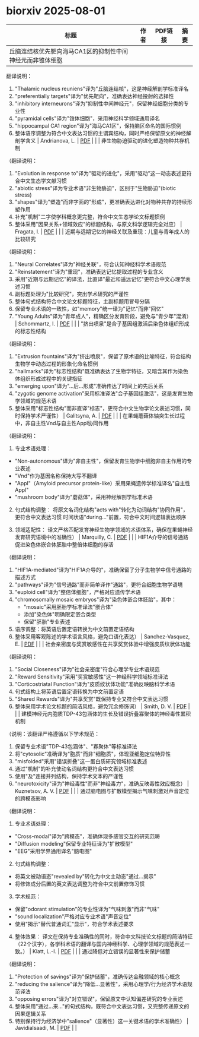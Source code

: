 # biorxiv 2025-08-01

| 标题 | 作者 | PDF链接 |  摘要 |
|------|------|--------|------|
| 丘脑连结核优先靶向海马CA1区的抑制性中间神经元而非锥体细胞

翻译说明：
1. "Thalamic nucleus reuniens"译为"丘脑连结核"，这是神经解剖学标准译名
2. "preferentially targets"译为"优先靶向"，准确表达神经投射的选择性
3. "inhibitory interneurons"译为"抑制性中间神经元"，保留神经细胞分类的专业性
4. "pyramidal cells"译为"锥体细胞"，采用神经科学领域通用译名
5. "hippocampal CA1 region"译为"海马CA1区"，保持脑区命名的国际惯例
6. 整体语序调整为符合中文表达习惯的主谓宾结构，同时严格保留原文的神经解剖学含义 | Andrianova, L. | [PDF](https://doi.org/10.1101/2021.09.30.462517) |  |
| 非生物胁迫驱动的进化塑造物种共存机制

（翻译说明：
1. "Evolution in response to"译为"驱动的进化"，采用"驱动"这一动态表述更符合中文生态学文献习惯
2. "abiotic stress"译为专业术语"非生物胁迫"，区别于"生物胁迫"(biotic stress)
3. "shapes"译为"塑造"而非字面的"形成"，更准确表达进化对物种共存的持续形塑作用
4. 补充"机制"二字使学科概念更完整，符合中文生态学论文标题惯例
5. 整体采用"因果关系+领域效应"的标题结构，与原文科学逻辑完全对应） | Fragata, I. | [PDF](https://doi.org/10.1101/2023.05.06.539716) |  |
| 近期与远期记忆的神经关联及重现：儿童与青年成人的比较研究

（翻译说明：
1. "Neural Correlates"译为"神经关联"，符合认知神经科学术语规范
2. "Reinstatement"译为"重现"，准确表达记忆提取过程的专业含义
3. 采用"近期与远期记忆"的译法，比直译"最近和遥远记忆"更符合中文心理学表述习惯
4. 副标题处理为"比较研究"，突出学术研究的严谨性
5. 整体句式结构符合中文论文标题特征，主副标题用冒号分隔
6. 保留专业术语的一致性，如"memory"统一译为"记忆"而非"回忆"
7. "Young Adults"译为"青年成人"，精确区分发育阶段，避免与"青少年"混淆） | Schommartz, I. | [PDF](https://doi.org/10.1101/2023.05.11.540422) |  |
| "挤出喷泉"是合子基因组激活后染色体组织形成的标志性结构

（翻译说明：
1. "Extrusion fountains"译为"挤出喷泉"，保留了原术语的比喻特征，符合结构生物学中动态过程的形象化命名惯例
2. "hallmarks"译为"标志性结构"既准确表达了生物学特征，又暗含其作为染色体组织形成过程中的关键指征
3. "emerging upon"译为"...后...形成"准确传达了时间上的先后关系
4. "zygotic genome activation"采用标准译法"合子基因组激活"，这是发育生物学领域的规范术语
5. 整体采用"标志性结构"而非直译"标志"，更符合中文生物学论文表述习惯，同时保持学术严谨性） | Galitsyna, A. | [PDF](https://doi.org/10.1101/2023.07.15.549120) |  |
| 在果蝇蘑菇体轴突生长过程中，非自主性Vnd与自主性Appl协同作用

（翻译说明：
1. 专业术语处理：
- "Non-autonomous"译为"非自主性"，保留发育生物学中细胞非自主作用的专业表述
- "Vnd"作为基因名称保持大写不翻译
- "Appl"（Amyloid precursor protein-like）采用果蝇遗传学标准译名"自主性Appl"
- "mushroom body"译为"蘑菇体"，采用神经解剖学标准术语

2. 句式结构调整：
将原文名词化结构"acts with"转化为动词结构"协同作用"，更符合中文表达习惯
时间状语"during..."前置，符合中文时间逻辑表达顺序

3. 领域适配性：
译文严格匹配发育神经生物学领域的术语体系，确保在果蝇神经发育研究语境中的准确性） | Marquilly, C. | [PDF](https://doi.org/10.1101/2023.09.01.555727) |  |
| HIF1A介导的信号通路促进染色体嵌合体胚胎中整倍体细胞的存活

（翻译说明：
1. "HIF1A-mediated"译为"HIF1A介导的"，准确保留了分子生物学中信号通路的描述方式
2. "pathways"译为"信号通路"而非简单译作"通路"，更符合细胞生物学语境
3. "euploid cell"译为"整倍体细胞"，严格对应遗传学术语
4. "chromosomally mosaic embryos"译为"染色体嵌合体胚胎"，其中：
   - "mosaic"采用胚胎学标准译法"嵌合体"
   - 添加"染色体"明确限定嵌合类型
   - 保留"胚胎"专业表述
5. 语序调整：将英语后置定语转换为中文前置定语结构
6. 整体采用客观陈述的学术语言风格，避免口语化表达） | Sanchez-Vasquez, E. | [PDF](https://doi.org/10.1101/2023.09.04.556218) |  |
| 社会亲密度与奖赏敏感性在共享奖赏体验中增强皮质纹状体功能

（翻译说明：
1. "Social Closeness"译为"社会亲密度"符合心理学专业术语规范
2. "Reward Sensitivity"采用"奖赏敏感性"这一神经科学领域标准译法
3. "Corticostriatal Function"译为"皮质纹状体功能"准确反映脑科学术语
4. 句式结构上将英语后置定语转换为中文前置定语
5. "Shared Rewards"译为"共享奖赏"既保持专业又符合中文表达习惯
6. 整体采用学术论文标题的简洁风格，避免冗余修饰词） | Smith, D. V. | [PDF](https://doi.org/10.1101/2023.10.19.562908) |  |
| 建模神经元内胞质TDP-43包涵体的生长及错误折叠寡聚体的神经毒性累积机制

（说明：该翻译严格遵循以下学术规范：
1. 保留专业术语"TDP-43包涵体"、"寡聚体"等标准译法
2. 将"cytosolic"准确译为"胞质"而非"细胞质"，体现亚细胞定位特异性
3. "misfolded"采用"错误折叠"这一蛋白质研究领域标准表述
4. 通过"机制"的补充使动名词结构更符合中文表达习惯
5. 使用"及"连接并列结构，保持学术文本的严谨性
6. "neurotoxicity"译为"神经毒性"而非"神经毒力"，准确反映毒性效应概念） | Kuznetsov, A. V. | [PDF](https://doi.org/10.1101/2023.11.28.569118) |  |
| 通过脑电图与扩散模型揭示气味刺激对声音定位的跨模态影响

（翻译说明：
1. 专业术语处理：
- "Cross-modal"译为"跨模态"，准确体现多感官交互的研究范畴
- "Diffusion modeling"保留专业特征译为"扩散模型"
- "EEG"采用学界通用译名"脑电图"

2. 句式结构调整：
- 将英文被动语态"revealed by"转化为中文主动态"通过...揭示"
- 将修饰成分后置的英文表达调整为符合中文前置修饰习惯

3. 学术规范：
- 保留"odorant stimulation"的专业性译为"气味刺激"而非"气味"
- "sound localization"严格对应专业术语"声音定位"
- 使用"揭示"替代普通词汇"显示"，符合学术表述要求

4. 整体效果：
译文在保持专业准确性的同时，符合中文科技论文标题的简洁特征（22个汉字），各学科术语的翻译与国内神经科学、心理学领域的规范表述一致。） | Klatt, L.-I. | [PDF](https://doi.org/10.1101/2024.03.27.586970) |  |
| 通过降低对立错误的显著性来保护储蓄

（翻译说明：
1. "Protection of savings"译为"保护储蓄"，准确传达金融领域的核心概念
2. "reducing the salience"译为"降低...显著性"，采用心理学/行为经济学术语规范译法
3. "opposing errors"译为"对立错误"，保留原文中认知偏差研究的专业表述
4. 整体采用"通过...来..."的句式结构，既符合中文表达习惯，又完整传递原文的因果逻辑关系
5. 特别保持行为经济学中"salience"（显著性）这一关键术语的学术准确性） | Javidialsaadi, M. | [PDF](https://doi.org/10.1101/2024.05.03.592370) |  |
